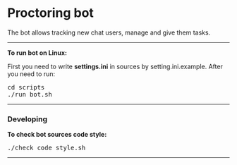 # Proctoring bot

The bot allows tracking new chat users, manage and give them tasks.

***
**To run bot on Linux:** 

First you need to write **settings.ini** in sources by setting.ini.example. After you need to run:

<pre>
cd scripts
./run_bot.sh
</pre>

***

### Developing

**To check bot sources code style:**
<pre>
./check_code_style.sh
</pre>
***
